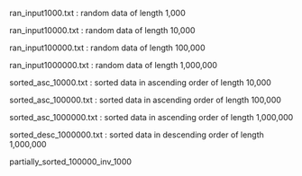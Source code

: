 ran_input1000.txt : random data of length 1,000

ran_input10000.txt : random data of length 10,000

ran_input100000.txt : random data of length 100,000

ran_input1000000.txt : random data of length 1,000,000

sorted_asc_10000.txt : sorted data in ascending order of length 10,000

sorted_asc_100000.txt : sorted data in ascending order of length 100,000

sorted_asc_1000000.txt : sorted data in ascending order of length 1,000,000

sorted_desc_1000000.txt : sorted data in descending order of length 1,000,000

partially_sorted_100000_inv_1000
